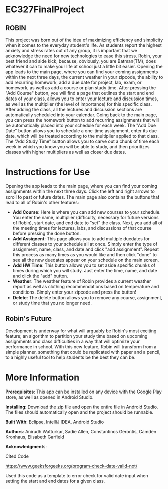# EC327FinalProject

## ROBIN
This project was born out of the idea of maximizing efficiency and simplicity when it comes to the everyday student's life. As students report the highest anxiety and stress rates out of any group, it is important that we acknowledge the need for new technologies to ease this stress. Robin, your best friend and side kick, because, obviously, you are Batman(TM), does whatever it can to make your life at school just a little bit easier. Opening the app leads to the main page, where you can find your coming assignments within the next three days, the current weather in your zipcode, the ability to add recurring homework, add a due date for project, lab, exam, or homework, as well as add a course or plan study time. After pressing the "Add Course" button, you will find a page that outlines the start and end dates of your class, allows you to enter your lecture and discussion times, as well as the multiplier (the level of importance) for this specific class. After adding the class, all the lectures and discussion sections are automatically scheduled into your calendar. Going back to the main page, you can press the homework button to add recurring assignments that will be automatically placed into your schedule for each week. The "Add Due Date" button allows you to schedule a one-time assignment, enter its due date, which will be treated according to the multiplier applied to that class. The “Add Study Time” button allows you to carve out a chunk of time each week in which you know you will be able to study, and then prioritizes classes with higher multipliers as well as closer due dates. 

# Instructions for Use
Opening the app leads to the main page, where you can find your coming assignments within the next three days. Click the left and right arrows to scroll to past or future dates. The main page also contains the buttons that lead to all of Robin's other features:
* **Add Course**: Here is where you can add new courses to your schedule. You enter the name, multiplier (difficulty, necessary for future versions of Robin), start date, and end date to "set" the class. Next, you add all of the meeting times for lectures, labs, and discussions of that course before pressing the done button.
* **Add Assignent**: This page allows you to add multiple duedates for different classes to your schedule all at once. Simply enter the type of assignment, name, class, and date and click "add assignment". Repeat this process as many times as you would like and then click "done" to see all the new duedates appear on your schedule on the main screen. 
* **Add HW Time**: This button allows you to set aside specific chunks of times during which you will study. Just enter the time, name, and date and click the "add" button. 
* **Weather**: The weather feature of Robin provides a current weather report as well as clothing recommendations based on temperature and conditions. Simply enter your zipcode and press the button!
* **Delete**: The delete button allows you to remove any course, assignment, or study time that you no longer need.

## Robin's Future
Development is underway for what will arguably be Robin's most exciting feature; an algorithm to partition your study time based on upcoming assignments and class difficulties in a way that will optimize your performance in school. With this new feature, Robin will transform from a simple planner, something that could be replicated with paper and a pencil, to a highly useful tool to help students be the best they can be. 


# More Information

**Prerequisites**: This app can be installed on any device with the Google Play store, as well as opened in Android Studio. 

**Installing**: Download the zip file and open the entire file in Android Studio. The files should automatically open and the project should be runnable. 

**Built With**: Eclipse, IntelliJ IDEA, Android Studio

**Authors**: Anirudh Watturkar, Sadie Allen, Constantinos Gerontis, Camden Kronhaus, Elisabeth Garfield


**Acknowledgment**s:

Cited Code

https://www.geeksforgeeks.org/program-check-date-valid-not/

Used this code as a template to error check for valid date input when setting the start and end dates for a given class.

